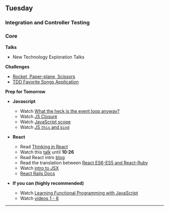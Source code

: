 ## Tuesday
### Integration and Controller Testing

### Core

**Talks**

- New Technology Exploration Talks

**Challenges**

- [Rocket, Paper-plane, Scissors](../../../../rocket-paperplane-scissors-challenge)
- [TDD Favorite Songs Application](../../../../tdd-favorite-songs-rails-challenge)

**Prep for Tomorrow**

- **Javascript**
	- Watch [What the heck is the event loop anyway?](https://www.youtube.com/watch?v=8aGhZQkoFbQ)
	- Watch [JS Closure](https://www.youtube.com/watch?v=CQqwU2Ixu-U&index=5&list=PL0zVEGEvSaeEd9hlmCXrk5yUyqUag-n84)
	- Watch [JavaScript scope](https://www.youtube.com/watch?v=CQqwU2Ixu-U)
	- Watch [JS `this` and `bind`](https://www.youtube.com/watch?v=PIkA60I0dKU)


- **React**
	- Read [Thinking in React](https://facebook.github.io/react/docs/thinking-in-react.html)
	- Watch this [talk](https://www.youtube.com/watch?v=qqVbr_LaCIo) until **10:26**
	- Read React intro [blog](https://blog.risingstack.com/the-react-way-getting-started-tutorial/)
	- Read the translation between [React ES6-ES5 and React-Ruby](http://panw.weebly.com/programming/translation-for-react-es5-es6-and-if-react-was-in-ruby)
	- Watch [intro to JSX](https://frontendmasters.com/courses/react-intro/#v=mc66igcb45)
	- [React Rails Docs](https://github.com/reactjs/react-rails)


- **If you can (highly recommended)**
	- Watch [Learning Functional Programming with JavaScript](https://www.youtube.com/watch?v=e-5obm1G_FY)
	- Watch [videos 1 - 8](https://www.youtube.com/playlist?list=PL0zVEGEvSaeEd9hlmCXrk5yUyqUag-n84)

---
